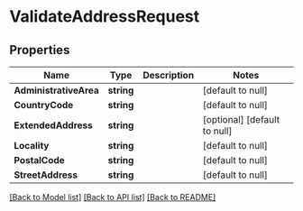# ValidateAddressRequest

## Properties
Name | Type | Description | Notes
------------ | ------------- | ------------- | -------------
**AdministrativeArea** | **string** |  | [default to null]
**CountryCode** | **string** |  | [default to null]
**ExtendedAddress** | **string** |  | [optional] [default to null]
**Locality** | **string** |  | [default to null]
**PostalCode** | **string** |  | [default to null]
**StreetAddress** | **string** |  | [default to null]

[[Back to Model list]](../README.md#documentation-for-models) [[Back to API list]](../README.md#documentation-for-api-endpoints) [[Back to README]](../README.md)

